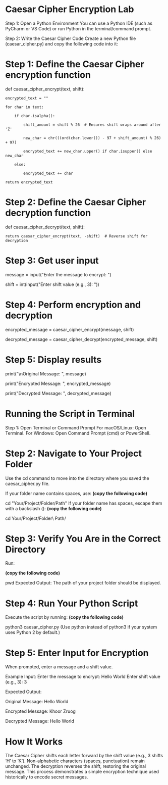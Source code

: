 # Caesar Cipher Encryption Lab

Step 1: Open a Python Environment
You can use a Python IDE (such as PyCharm or VS Code) or run Python in the terminal/command prompt.

Step 2: Write the Caesar Cipher Code
Create a new Python file (caesar_cipher.py) and copy the following code into it:

# Step 1: Define the Caesar Cipher encryption function

def caesar_cipher_encrypt(text, shift):

    encrypted_text = ""
    
    for char in text:
    
        if char.isalpha():
        
            shift_amount = shift % 26  # Ensures shift wraps around after 'Z'
            
            new_char = chr(((ord(char.lower()) - 97 + shift_amount) % 26) + 97)
            
            encrypted_text += new_char.upper() if char.isupper() else new_char
            
        else:
        
            encrypted_text += char
            
    return encrypted_text

# Step 2: Define the Caesar Cipher decryption function

def caesar_cipher_decrypt(text, shift):

    return caesar_cipher_encrypt(text, -shift)  # Reverse shift for decryption
    

# Step 3: Get user input

message = input("Enter the message to encrypt: ")


shift = int(input("Enter shift value (e.g., 3): "))



# Step 4: Perform encryption and decryption

encrypted_message = caesar_cipher_encrypt(message, shift)

decrypted_message = caesar_cipher_decrypt(encrypted_message, shift)


# Step 5: Display results

print("\nOriginal Message: ", message)

print("Encrypted Message: ", encrypted_message)

print("Decrypted Message: ", decrypted_message)

# Running the Script in Terminal

Step 1: Open Terminal or Command Prompt
For macOS/Linux: Open Terminal.
For Windows: Open Command Prompt (cmd) or PowerShell.

# Step 2: Navigate to Your Project Folder
Use the cd command to move into the directory where you saved the caesar_cipher.py file.

If your folder name contains spaces, use:
**(copy the following code)**

cd "Your/Project/Folder/Path"
If your folder name has spaces, escape them with a backslash ():
**(copy the following code)**

cd Your/Project/Folder\ Path/

# Step 3: Verify You Are in the Correct Directory
Run:

**(copy the following code)**

pwd
Expected Output: The path of your project folder should be displayed.

# Step 4: Run Your Python Script
Execute the script by running:
**(copy the following code)**

python3 caesar_cipher.py
(Use python instead of python3 if your system uses Python 2 by default.)

# Step 5: Enter Input for Encryption
When prompted, enter a message and a shift value.

Example Input:
Enter the message to encrypt: Hello World
Enter shift value (e.g., 3): 3

Expected Output:

Original Message:  Hello World

Encrypted Message:  Khoor Zruog

Decrypted Message:  Hello World

# How It Works
The Caesar Cipher shifts each letter forward by the shift value (e.g., 3 shifts ‘H’ to ‘K’).
Non-alphabetic characters (spaces, punctuation) remain unchanged.
The decryption reverses the shift, restoring the original message.
This process demonstrates a simple encryption technique used historically to encode secret messages.
